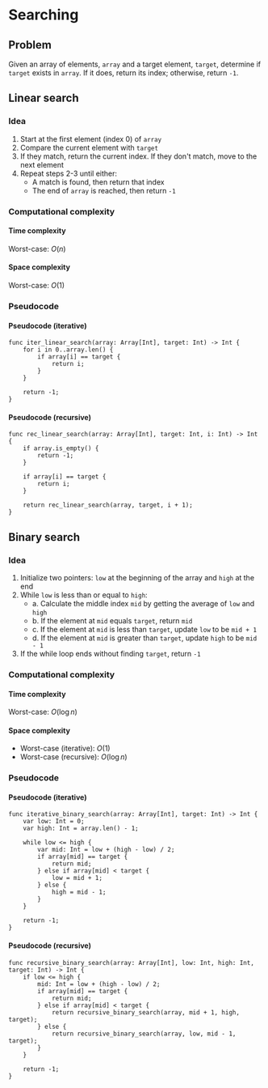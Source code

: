 # Searching

## Problem

Given an array of elements, `array` and a target element, `target`, determine if `target` exists in `array`. If it does, return its index; otherwise, return `-1`.

## Linear search

### Idea

1. Start at the first element (index 0) of `array`
2. Compare the current element with `target`
3. If they match, return the current index. If they don't match, move to the next element
4. Repeat steps 2-3 until either:
   - A match is found, then return that index
   - The end of `array` is reached, then return `-1`

### Computational complexity

#### Time complexity

Worst-case: $O(n)$

#### Space complexity

Worst-case: $O(1)$

### Pseudocode

#### Pseudocode (iterative)

```
func iter_linear_search(array: Array[Int], target: Int) -> Int {
    for i in 0..array.len() {
        if array[i] == target {
            return i;
        }
    }

    return -1;
}
```

#### Pseudocode (recursive)

```
func rec_linear_search(array: Array[Int], target: Int, i: Int) -> Int {
    if array.is_empty() {
        return -1;
    }

    if array[i] == target {
        return i;
    }

    return rec_linear_search(array, target, i + 1);
}
```

## Binary search

### Idea

1. Initialize two pointers: `low` at the beginning of the array and `high` at the end
2. While `low` is less than or equal to `high`:
    - a. Calculate the middle index `mid` by getting the average of `low` and `high`
    - b. If the element at `mid` equals `target`, return `mid`
    - c. If the element at `mid` is less than `target`, update `low` to be `mid + 1`
    - d. If the element at `mid` is greater than `target`, update `high` to be `mid - 1`
3. If the while loop ends without finding `target`, return `-1`

### Computational complexity

#### Time complexity

Worst-case: $O(\log n)$

#### Space complexity

- Worst-case (iterative): $O(1)$
- Worst-case (recursive): $O(\log n)$

### Pseudocode

#### Pseudocode (iterative)

```
func iterative_binary_search(array: Array[Int], target: Int) -> Int {
    var low: Int = 0;
    var high: Int = array.len() - 1;

    while low <= high {
        var mid: Int = low + (high - low) / 2;
        if array[mid] == target {
            return mid;
        } else if array[mid] < target {
            low = mid + 1;
        } else {
            high = mid - 1;
        }
    }

    return -1;
}
```

#### Pseudocode (recursive)

```
func recursive_binary_search(array: Array[Int], low: Int, high: Int, target: Int) -> Int {
    if low <= high {
        mid: Int = low + (high - low) / 2;
        if array[mid] == target {
            return mid;
        } else if array[mid] < target {
            return recursive_binary_search(array, mid + 1, high, target);
        } else {
            return recursive_binary_search(array, low, mid - 1, target);
        }
    }

    return -1;
}
```

